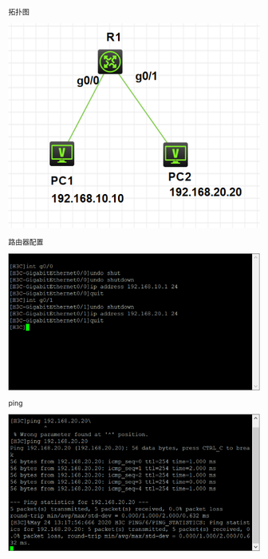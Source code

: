 拓扑图

![image-20200524131807590](img/image-20200524131807590.png)

路由器配置

![image-20200524131702751](img/image-20200524131702751.png)





ping

![image-20200524131859662](img/image-20200524131859662.png)